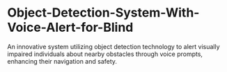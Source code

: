 # Object-Detection-System-With-Voice-Alert-for-Blind
 An innovative system utilizing object detection technology to alert visually impaired individuals about nearby obstacles through voice prompts, enhancing their navigation and safety.

